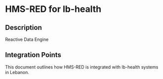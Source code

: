 # HMS-RED for lb-health

## Description

Reactive Data Engine

## Integration Points

This document outlines how HMS-RED is integrated with lb-health systems in Lebanon.
